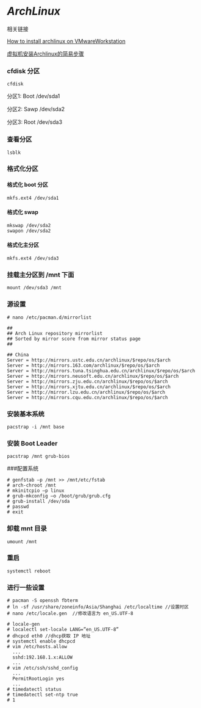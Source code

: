 # *ArchLinux*

相关链接 

[How to install archlinux on VMwareWorkstation](http://regenerus.com/how-to-install-archlinux-on-vmware-workstation/)

[虚拟机安装Archlinux的简易步骤](http://www.jianshu.com/p/82a40aac52aa)

### cfdisk 分区 

```cfdisk```

分区1: Boot /dev/sda1 

分区2: Sawp /dev/sda2 

分区3: Root /dev/sda3

### 查看分区

```lsblk```

### 格式化分区 

#### 格式化 boot 分区 

```mkfs.ext4 /dev/sda1```  

#### 格式化 swap

```
mkswap /dev/sda2
swapon /dev/sda2
```

#### 格式化主分区 

```mkfs.ext4 /dev/sda3``` 

### 挂载主分区到 /mnt 下面

```mount /dev/sda3 /mnt ```

### 源设置

```
# nano /etc/pacman.d/mirrorlist

##
## Arch Linux repository mirrorlist
## Sorted by mirror score from mirror status page
##

## China
Server = http://mirrors.ustc.edu.cn/archlinux/$repo/os/$arch
Server = http://mirrors.163.com/archlinux/$repo/os/$arch
Server = http://mirrors.tuna.tsinghua.edu.cn/archlinux/$repo/os/$arch
Server = http://mirrors.neusoft.edu.cn/archlinux/$repo/os/$arch
Server = http://mirrors.zju.edu.cn/archlinux/$repo/os/$arch
Server = http://mirrors.xjtu.edu.cn/archlinux/$repo/os/$arch
Server = http://mirror.lzu.edu.cn/archlinux/$repo/os/$arch
Server = http://mirrors.cqu.edu.cn/archlinux/$repo/os/$arch
```

### 安装基本系统

```pacstrap -i /mnt base```

### 安装 Boot Leader

```pacstrap /mnt grub-bios```

###配置系统

```
# genfstab –p /mnt >> /mnt/etc/fstab
# arch-chroot /mnt
# mkinitcpio –p linux
# grub-mkconfig –o /boot/grub/grub.cfg
# grub-install /dev/sda
# passwd
# exit
```

### 卸载 mnt 目录

```umount /mnt```

### 重启

```systemctl reboot```

### 进行一些设置

```
# pacman -S openssh fbterm
# ln -sf /usr/share/zoneinfo/Asia/Shanghai /etc/localtime //设置时区
# nano /etc/locale.gen  //修改语言为 en_US.UTF-8

# locale-gen
# localectl set-locale LANG=”en_US.UTF-8”
# dhcpcd eth0 //dhcp获取 IP 地址
# systemctl enable dhcpcd
# vim /etc/hosts.allow
  ...  
  sshd:192.168.1.x:ALLOW
  ...
# vim /etc/ssh/sshd_config
  ...
  PermitRootLogin yes
  ...
# timedatectl status
# timedatectl set-ntp true
# 1
```

